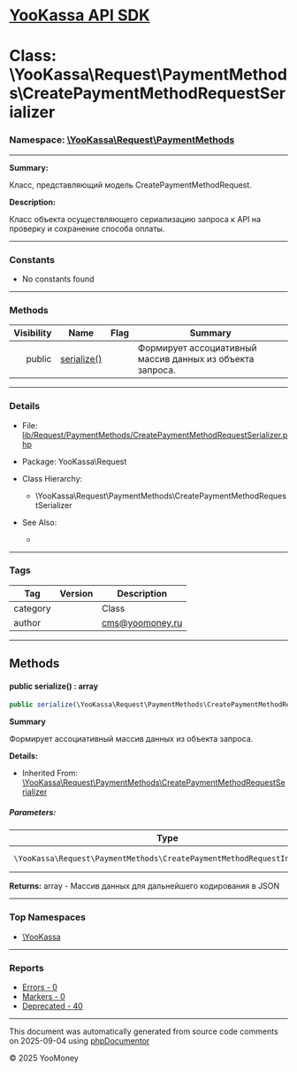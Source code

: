 # [YooKassa API SDK](../home.md)

# Class: \YooKassa\Request\PaymentMethods\CreatePaymentMethodRequestSerializer
### Namespace: [\YooKassa\Request\PaymentMethods](../namespaces/yookassa-request-paymentmethods.md)
---
**Summary:**

Класс, представляющий модель CreatePaymentMethodRequest.

**Description:**

Класс объекта осуществляющего сериализацию запроса к API на проверку и сохранение способа оплаты.

---
### Constants
* No constants found

---
### Methods
| Visibility | Name | Flag | Summary |
| ----------:| ---- | ---- | ------- |
| public | [serialize()](../classes/YooKassa-Request-PaymentMethods-CreatePaymentMethodRequestSerializer.md#method_serialize) |  | Формирует ассоциативный массив данных из объекта запроса. |

---
### Details
* File: [lib/Request/PaymentMethods/CreatePaymentMethodRequestSerializer.php](../../lib/Request/PaymentMethods/CreatePaymentMethodRequestSerializer.php)
* Package: YooKassa\Request
* Class Hierarchy:
  * \YooKassa\Request\PaymentMethods\CreatePaymentMethodRequestSerializer

* See Also:
  * [](https://yookassa.ru/developers/api)

---
### Tags
| Tag | Version | Description |
| --- | ------- | ----------- |
| category |  | Class |
| author |  | cms@yoomoney.ru |

---
## Methods
<a name="method_serialize" class="anchor"></a>
#### public serialize() : array

```php
public serialize(\YooKassa\Request\PaymentMethods\CreatePaymentMethodRequestInterface $request) : array
```

**Summary**

Формирует ассоциативный массив данных из объекта запроса.

**Details:**
* Inherited From: [\YooKassa\Request\PaymentMethods\CreatePaymentMethodRequestSerializer](../classes/YooKassa-Request-PaymentMethods-CreatePaymentMethodRequestSerializer.md)

##### Parameters:
| Type | Name | Description |
| ---- | ---- | ----------- |
| <code lang="php">\YooKassa\Request\PaymentMethods\CreatePaymentMethodRequestInterface</code> | request  | Объект запроса |

**Returns:** array - Массив данных для дальнейшего кодирования в JSON



---

### Top Namespaces

* [\YooKassa](../namespaces/yookassa.md)

---

### Reports
* [Errors - 0](../reports/errors.md)
* [Markers - 0](../reports/markers.md)
* [Deprecated - 40](../reports/deprecated.md)

---

This document was automatically generated from source code comments on 2025-09-04 using [phpDocumentor](http://www.phpdoc.org/)

&copy; 2025 YooMoney
